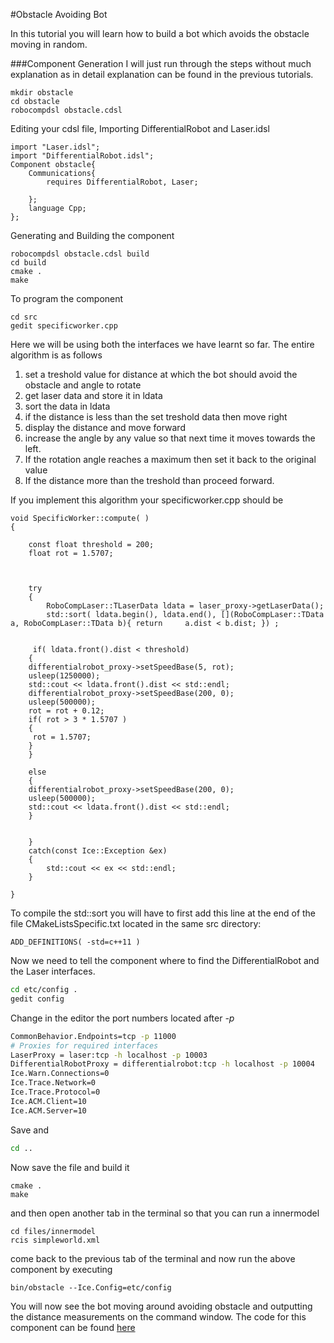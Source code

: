 #Obstacle Avoiding Bot

In this tutorial you will learn how to build a bot which avoids the obstacle moving in random.

###Component Generation
I will just run through the steps without much explanation as in detail explanation can be found in the previous tutorials.

	mkdir obstacle
	cd obstacle
	robocompdsl obstacle.cdsl

Editing your cdsl file, Importing DifferentialRobot and Laser.idsl

	import "Laser.idsl";
	import "DifferentialRobot.idsl";
	Component obstacle{
		Communications{
			requires DifferentialRobot, Laser;

		};
		language Cpp;
	};

Generating and Building the component
	
	robocompdsl obstacle.cdsl build
	cd build
	cmake .
	make

To program the component
	
	cd src
	gedit specificworker.cpp

Here we will be using both the interfaces we have learnt so far. The entire algorithm is as follows

1. set a treshold value for distance at which the bot should avoid the obstacle and angle to rotate 
2. get laser data and store it in ldata
3. sort the data in ldata
4. if the distance is less than the set treshold data then move right
5. display the distance and move forward
6. increase the angle by any value so that next time it moves towards the left.
7. If the rotation angle reaches a maximum then set it back to the original value
8. If the distance more than the treshold than proceed forward.

If you implement this algorithm your specificworker.cpp should be

```
void SpecificWorker::compute( )
{

    const float threshold = 200;
    float rot = 1.5707;	
	
    

    try
    {
        RoboCompLaser::TLaserData ldata = laser_proxy->getLaserData();
        std::sort( ldata.begin(), ldata.end(), [](RoboCompLaser::TData a, RoboCompLaser::TData b){ return     a.dist < b.dist; }) ;
        
	
	 if( ldata.front().dist < threshold)
	{
 	differentialrobot_proxy->setSpeedBase(5, rot);
	usleep(1250000);
	std::cout << ldata.front().dist << std::endl;	
	differentialrobot_proxy->setSpeedBase(200, 0);
	usleep(500000);
	rot = rot + 0.12;
	if( rot > 3 * 1.5707 )
	{
	 rot = 1.5707;
	}
	}
	
	else
	{
	differentialrobot_proxy->setSpeedBase(200, 0); 
  	usleep(500000);
	std::cout << ldata.front().dist << std::endl;
  	}

       	
    }
    catch(const Ice::Exception &ex)
    {
        std::cout << ex << std::endl;
    }

}
```

To compile the std::sort you will have to first add this line at the end of the file CMakeListsSpecific.txt located in the same src directory:

    ADD_DEFINITIONS( -std=c++11 )

Now we need to tell the component where to find the DifferentialRobot and the Laser interfaces.

```bash
cd etc/config .
gedit config
```
 
Change in the editor the port numbers located after *-p* 

```bash
CommonBehavior.Endpoints=tcp -p 11000
# Proxies for required interfaces
LaserProxy = laser:tcp -h localhost -p 10003
DifferentialRobotProxy = differentialrobot:tcp -h localhost -p 10004
Ice.Warn.Connections=0
Ice.Trace.Network=0
Ice.Trace.Protocol=0
Ice.ACM.Client=10
Ice.ACM.Server=10
```

Save and

```bash
cd ..
```


Now save the file and build it

	cmake .
	make

and then open another tab in the terminal so that you can run a innermodel

	cd files/innermodel
	rcis simpleworld.xml

come back to the previous tab of the terminal and now run the above component by executing

	bin/obstacle --Ice.Config=etc/config

You will now see the bot moving around avoiding obstacle and outputting the distance measurements on the command window. The code for this component can be found [here](https://github.com/parasKumarSahu/robocomp-coding-examples/tree/master/Cpp-examples/obstacle)
